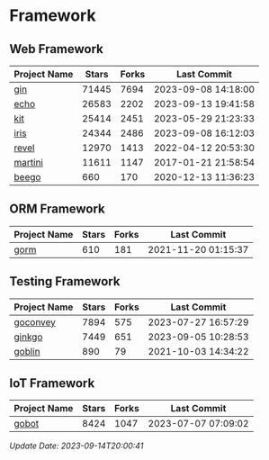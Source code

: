 # Framework

## Web Framework
| Project Name | Stars | Forks | Last Commit |
| ------------ | ----- | ----- | ----------- |
| [gin](https://github.com/gin-gonic/gin) | 71445 | 7694 | 2023-09-08 14:18:00 |
| [echo](https://github.com/labstack/echo) | 26583 | 2202 | 2023-09-13 19:41:58 |
| [kit](https://github.com/go-kit/kit) | 25414 | 2451 | 2023-05-29 21:23:33 |
| [iris](https://github.com/kataras/iris) | 24344 | 2486 | 2023-09-08 16:12:03 |
| [revel](https://github.com/revel/revel) | 12970 | 1413 | 2022-04-12 20:53:30 |
| [martini](https://github.com/go-martini/martini) | 11611 | 1147 | 2017-01-21 21:58:54 |
| [beego](https://github.com/astaxie/beego) | 660 | 170 | 2020-12-13 11:36:23 |

## ORM Framework
| Project Name | Stars | Forks | Last Commit |
| ------------ | ----- | ----- | ----------- |
| [gorm](https://github.com/jinzhu/gorm) | 610 | 181 | 2021-11-20 01:15:37 |

## Testing Framework
| Project Name | Stars | Forks | Last Commit |
| ------------ | ----- | ----- | ----------- |
| [goconvey](https://github.com/smartystreets/goconvey) | 7894 | 575 | 2023-07-27 16:57:29 |
| [ginkgo](https://github.com/onsi/ginkgo) | 7449 | 651 | 2023-09-05 10:28:53 |
| [goblin](https://github.com/franela/goblin) | 890 | 79 | 2021-10-03 14:34:22 |

## IoT Framework
| Project Name | Stars | Forks | Last Commit |
| ------------ | ----- | ----- | ----------- |
| [gobot](https://github.com/hybridgroup/gobot) | 8424 | 1047 | 2023-07-07 07:09:02 |

*Update Date: 2023-09-14T20:00:41*